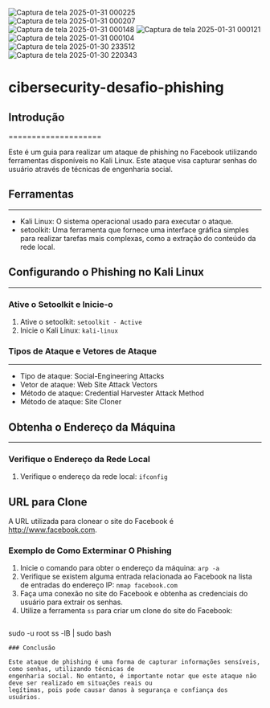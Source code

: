 ![Captura de tela 2025-01-31 000225](https://github.com/user-attachments/assets/5704cef3-8c95-4f33-a5b8-51c6e22aca3a)
![Captura de tela 2025-01-31 000207](https://github.com/user-attachments/assets/17bc1a1d-8b91-45f0-939c-091d4d96d96b)
![Captura de tela 2025-01-31 000148](https://github.com/user-attachments/assets/421adda6-4ce8-4e88-9c72-bf79d99399c2)
![Captura de tela 2025-01-31 000121](https://github.com/user-attachments/assets/73af08d9-a761-4760-8b2a-9cc30317282e)
![Captura de tela 2025-01-31 000104](https://github.com/user-attachments/assets/52c3943a-c2c3-454a-af0f-ccaaf5ccabe4)
![Captura de tela 2025-01-30 233512](https://github.com/user-attachments/assets/a213089f-5d73-4a29-941b-cda54e5eb3b9)
![Captura de tela 2025-01-30 220343](https://github.com/user-attachments/assets/92826680-655d-4e11-94fe-eda421b96824)
# cibersecurity-desafio-phishing

## Introdução
====================

Este é um guia para realizar um ataque de phishing no Facebook utilizando ferramentas disponíveis no Kali Linux.
Este ataque visa capturar senhas do usuário através de técnicas de engenharia social.

## Ferramentas
-------------

*   Kali Linux: O sistema operacional usado para executar o ataque.
*   setoolkit: Uma ferramenta que fornece uma interface gráfica simples para realizar tarefas mais complexas, como
a extração do conteúdo da rede local.

## Configurando o Phishing no Kali Linux
--------------------------------------

### Ative o Setoolkit e Inicie-o

1.  Ative o setoolkit: `setoolkit - Active`
2.  Inicie o Kali Linux: `kali-linux`

### Tipos de Ataque e Vetores de Ataque
--------------------------------------

*   Tipo de ataque: Social-Engineering Attacks
*   Vetor de ataque: Web Site Attack Vectors
*   Método de ataque: Credential Harvester Attack Method
*   Método de ataque: Site Cloner

## Obtenha o Endereço da Máquina
-------------------------------------

### Verifique o Endereço da Rede Local

1.  Verifique o endereço da rede local: `ifconfig`

URL para Clone
-------------

A URL utilizada para clonear o site do Facebook é http://www.facebook.com.

### Exemplo de Como Exterminar O Phishing

1.  Inicie o comando para obter o endereço da máquina: `arp -a`
2.  Verifique se existem alguma entrada relacionada ao Facebook na lista de entradas do endereço IP: `nmap
facebook.com`
3.  Faça uma conexão no site do Facebook e obtenha as credenciais do usuário para extrair os senhas.
4.  Utilize a ferramenta `ss` para criar um clone do site do Facebook:
    ```bash
sudo -u root ss -lB | sudo bash
```
### Conclusão

Este ataque de phishing é uma forma de capturar informações sensíveis, como senhas, utilizando técnicas de
engenharia social. No entanto, é importante notar que este ataque não deve ser realizado em situações reais ou
legítimas, pois pode causar danos à segurança e confiança dos usuários.
